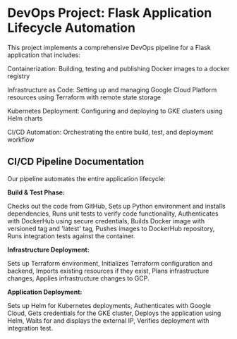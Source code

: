 # DevOps Project: Flask Application Lifecycle Automation
This project implements a comprehensive DevOps pipeline for a Flask application that includes:

Containerization: Building, testing and publishing Docker images to a docker registry

Infrastructure as Code: Setting up and managing Google Cloud Platform resources using Terraform with remote state storage

Kubernetes Deployment: Configuring and deploying to GKE clusters using Helm charts

CI/CD Automation: Orchestrating the entire build, test, and deployment workflow

## CI/CD Pipeline Documentation
Our pipeline automates the entire application lifecycle:

**Build & Test Phase:**

Checks out the code from GitHub,
Sets up Python environment and installs dependencies,
Runs unit tests to verify code functionality,
Authenticates with DockerHub using secure credentials,
Builds Docker image with versioned tag and 'latest' tag,
Pushes images to DockerHub repository,
Runs integration tests against the container.


**Infrastructure Deployment:**

Sets up Terraform environment,
Initializes Terraform configuration and backend,
Imports existing resources if they exist,
Plans infrastructure changes,
Applies infrastructure changes to GCP.


**Application Deployment:**

Sets up Helm for Kubernetes deployments,
Authenticates with Google Cloud,
Gets credentials for the GKE cluster,
Deploys the application using Helm,
Waits for and displays the external IP,
Verifies deployment with integration test.